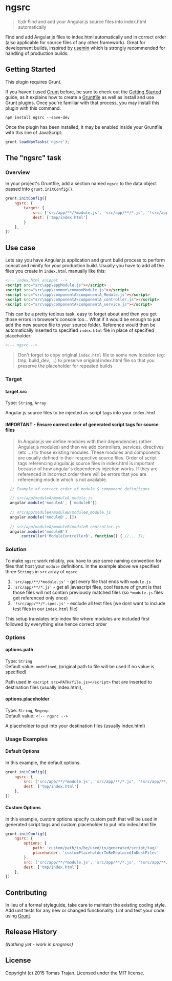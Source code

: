 # ngsrc

> tl;dr Find and add your Angular.js source files into index.html automatically

Find and add Angular.js files to index.html automatically and in correct order (also applicable for source files of any other framework). Great for development builds, inspired by [usemin](https://github.com/yeoman/grunt-usemin) which is strongly recommended for handling of production builds.

## Getting Started
This plugin requires Grunt.

If you haven't used [Grunt](http://gruntjs.com/) before, be sure to check out the [Getting Started](http://gruntjs.com/getting-started) guide, as it explains how to create a [Gruntfile](http://gruntjs.com/sample-gruntfile) as well as install and use Grunt plugins. Once you're familiar with that process, you may install this plugin with this command:

```shell
npm install ngsrc --save-dev
```

Once the plugin has been installed, it may be enabled inside your Gruntfile with this line of JavaScript:

```js
grunt.loadNpmTasks('ngsrc');
```

## The "ngsrc" task

### Overview
In your project's Gruntfile, add a section named `ngsrc` to the data object passed into `grunt.initConfig()`.

```js
grunt.initConfig({
    ngsrc: {
        target: {
            src: ['src/app/**/*module.js', 'src/app/**/*.js', '!src/app/**/*.spec.js'],
            dest: ['tmp/index.html']
        }
    },
})
```

## Use case
Lets say you have Angular.js application and grunt build process to perform concat and minify for your production build.
Usually you have to add all the files you create in `index.html` manually like this:

```html
<!-- index.html snippet -->
<script src="src\app\appModule.js"></script>
<script src="src\app\common\commonModule.js"></script>
<script src="src\app\componentA\componentA_Module.js"></script>
<script src="src\app\componentA\componentA_controller.js"></script>
<script src="src\app\componentA\componentA_service.js"></script>
```

This can be a pretty tedious task, easy to forget about and then you get those errors in browser's console too... 
What if it would be enough to just add the new source file to your source folder. Reference would then be automatically 
inserted to specified `index.html` file in place of specified placeholder:

```html
<!-- ngsrc -->
```

> Don't forget to copy original `index.html` file to some new location (eg: tmp, build_dev, ...) to preserve
original index.html file so that you preserve the placeholder for repeated builds

### Target

#### target.src
Type: `String`, `Array`

Angular.js source files to be injected as script tags into your `index.html`

#### IMPORTANT - Ensure correct order of generated script tags for source files

> In Angular.js we define modules with their dependencies (other Angular.js modules) and then we add controllers,
services, directives (etc ...) to those existing modules. These modules and components are usually defined in their respective
source files. Order of script tags referencing angular.js source files in index.html is important because of how angular's dependency injection works.
If they are referenced in incorrect order there will be errors that you are referencing module which is not available.


```js
  // Example of correct order of module & component definitions

  // src/app/moduleA/moduleA_module.js
  angular.module('moduleA', ['moduleB'])
  
  // src/app/moduleA/moduleB/moduleB_module.js
  angular.module('moduleB', [])
  
  // src/app/moduleA/moduleB/moduleB_controller.js
  angular.module('moduleB')
      .controller('ModuleControllerB', function() { //... });
```

### Solution
To make `ngsrc` work reliably, you have to use some naming convention for files that host your `module` definitions.
In the example above we specified three `String`s in `src` array of `ngsrc`

  1. `'src/app/**/*module.js'`  - get every file that ends with `module.js`
  2. `'src/app/**/*.js'`        - get all javascript files, cool feature of grunt is that those files will not contain previously matched files (so `*module.js` files get referenced only once)
  3. `'!src/app/**/*.spec.js'`  - exclude all test files (we dont want to include test files in our `index.html` file)
  
This setup translates into index file where modules are included first followed by everything else hence correct order  

### Options

#### options.path
Type: `String`<br />
Default value: `undefined`, (original path to file will be used if no value is specified)

Path used in `<script src=PATH/file.js></script>` that are inserted to destination files (usually index.html), 

#### options.placeholder
Type: `String`, `Regexp`<br />
Default value: `<!-- ngsrc -->`

A placeholder to put into your destination files (usually index.html)

### Usage Examples

#### Default Options
In this example, the default options.

```js
grunt.initConfig({
    ngsrc: {
        src: ['src/app/**/*module.js', 'src/app/**/*.js', '!src/app/**/*.spec.js'],
        dest: ['tmp/index.html']
    },
})
```

#### Custom Options
In this example, custom options specify custom path that will be used in generated script tags and custom placeholder to put into index.html file.

```js
grunt.initConfig({
    ngsrc: {
        options: {
            path: 'custom/path/to/be/used/in/generated/script/tag/'
            placeholder: 'customPlaceholderToBeReplacedInDestFiles'
        },
        src: ['src/app/**/*module.js', 'src/app/**/*.js', '!src/app/**/*.spec.js'],
        dest: ['tmp/index.html']
    },
})
```

## Contributing
In lieu of a formal styleguide, take care to maintain the existing coding style. Add unit tests for any new or changed functionality. Lint and test your code using [Grunt](http://gruntjs.com/).

## Release History
_(Nothing yet - work in progress)_

## License
Copyright (c) 2015 Tomas Trajan. Licensed under the MIT license.
